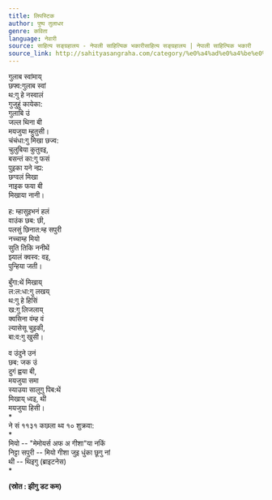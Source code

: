```yaml
---
title: लिपस्टिक
author: पुष्प तुलाधर
genre: कविता
language: नेवारी
source: साहित्य सङ्ग्रहालय - नेपाली साहित्यिक भकारीसाहित्य सङ्ग्रहालय | नेपाली साहित्यिक भकारी
source_link: http://sahityasangraha.com/category/%e0%a4%ad%e0%a4%be%e0%a4%b7%e0%a4%be-%e0%a4%ad%e0%a4%be%e0%a4%b7%e0%a5%80-%e0%a4%b8%e0%a4%be%e0%a4%b9%e0%a4%bf%e0%a4%a4%e0%a5%8d%e0%a4%af/%e0%a4%a8%e0%a5%87%e0%a4%b5%e0%a4%be%e0%a4%b0%e0%a5%80-%e0%a4%b0%e0%a4%9a%e0%a4%a8%e0%a4%be/
---
```


गुलाब स्वांमाय्  
छफ्व:गुलाब स्वां  
थ:गु हे नस्वालं  
गुजुहुं कायेका:  
गुलाबि उं  
जल्ल थिना बी  
मयजुया म्हुतुसी।  
चंचंधा:गु मिखा छज्व:  
चुलुबिया कुतुवइ,  
बसन्तं का:गु फसं  
पुइका यने न्ह्य:  
छग्वलं मिखा  
नाइक फया बी  
मिखाया नानी।

ह: म्हासुइभनं हलं  
वाउंक छब: छी,  
पलसुं छिनात:म्ह सपुरी  
नच्चाम्ह मियो  
सुति तिकि ननीथें  
झ्यालं क्वस्व: वइ,  
पुन्हिया जती।

बुँगा:थें मिखाय्  
ल:ल:धा:गु लखय्  
थ:गु हे हिसिं  
ख:गु लिजलाय्  
क्वसिना वंम्ह वं  
ल्यासेसू चुइकी,  
बा:व:गु खुसी।

व उंदुने उनं  
छब: जक उं  
दुगं ह्वया बी,  
मयजुया समा  
स्याउया सालुगु पिब:थें  
मिखाय् ध्वइ, थी  
मयजुया हिसी।  
\*  
ने सं ११३१ कछला थ्व १० शुक्रवा:  
\*  
मियो -- "मेमोयर्स अफ अ गीशा"या नकिं  
निट्टा सपुरी -- मियो गीशा जुइ धुंका छूगु नां  
थी -- थिइगु (ब्राइटनेस)  
\*

**(स्रोत : झीगु डट कम)**
